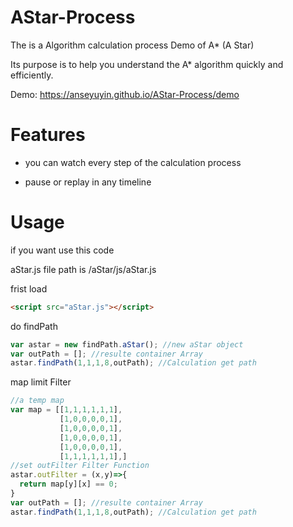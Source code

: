 # AStar-Process
The is a Algorithm calculation process Demo of A* (A Star)

Its purpose is to help you understand the A* algorithm quickly and efficiently.

Demo:
https://anseyuyin.github.io/AStar-Process/demo


# Features

* you can watch every step of the calculation process

* pause or replay in any timeline


# Usage
if you want use this code 

aStar.js file path is  /aStar/js/aStar.js

frist load 
````html
<script src="aStar.js"></script>
````
do findPath
````javascript
var astar = new findPath.aStar(); //new aStar object
var outPath = []; //resulte container Array
astar.findPath(1,1,1,8,outPath); //Calculation get path
````
map limit Filter
````javascript
//a temp map
var map = [[1,1,1,1,1,1],
           [1,0,0,0,0,1],
           [1,0,0,0,0,1],
           [1,0,0,0,0,1],
           [1,0,0,0,0,1],
           [1,1,1,1,1,1],]
//set outFilter Filter Function      
astar.outFilter = (x,y)=>{
  return map[y][x] == 0;
}
var outPath = []; //resulte container Array
astar.findPath(1,1,1,8,outPath); //Calculation get path
````
